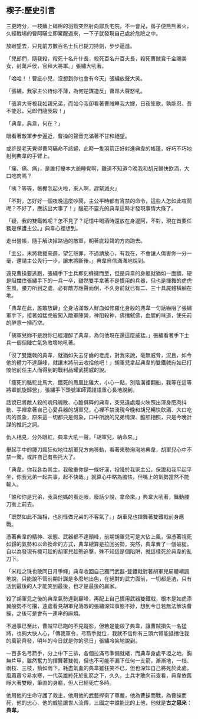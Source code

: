 ## 楔子:歷史引言

三更時分，一枝蘸上硝棉的羽箭突然射向鄒氏宅院，不一會兒，房子便熊熊著火，久經戰場的曹阿瞞立即驚醒過來，一下子就發現自己處於危險之中。

放眼望去，只見前方數百名士兵已提刀持劍，步步逼進。

「兒郎們，隨我殺，殺死十名升什長，殺死百名升百夫長，殺死曹賊賞千金賜美女，封萬戶侯，官拜大將軍。」張繡大吼著。

「哈哈！！曹疵小兒，沒想到你也會有今天」張繡放聲大笑。

「張繡，我家主公待你不薄，為何逆謀造反」曹昂大聲怒吼。

「張濟大哥視我如親兄弟，而如今我卻看著曹賊睡我大嫂，日夜笙歌，孰能忍，吾不能忍，兒郎們隨我殺！」

「典韋，典韋，何在？」

眼看著敵軍步步逼近，曹操的聲音充滿著不甘和絕望。

或許是老天覺得曹阿瞞命不該絕，此時一隻羽箭正好射進典韋的帳篷，好巧不巧地射到典韋的手臂上。

「痛、痛、痛」，是誰打擾本大爺睡覺啊，難道不知道今晚我和胡兄暢快飲酒，大口吃肉嗎？

「咦？等等，帳棚怎起火啦，來人啊，趕緊滅火」

「不對，怎好好一個夜晚這麼吵鬧，主公平時都有宵禁的命令，這些人怎如此喧鬧呢？不好了，應該出大事了！」腦筋不靈光的典韋這時才發現事情大條了。

「疑，我的雙鐵戟呢？怎不見了？記憶中喝酒時還放在身邊阿，不對，現在首要任務是保護主公。」典韋心裡想到。

走出營帳，隨手解決掉路過的敵軍，朝著庛殺聲的方向跑去。

「主公，末將救援來遲，望乞恕罪，不過請放心，有我在，不會讓人傷害你一分一毫，還請主公先行一步，讓末將斷後。」典韋自信滿滿地說到。

遠見曹操要逃跑，張繡手下士兵即刻蜂擁而至，但是典韋的身軀就猶如一面牆，硬是阻擋住張繡手下的一兵一卒，雖然雙手拿著不是慣用的兵器，但也是揮舞的虎虎生風，腰刀所到之處，必有敵方應聲而倒，不久身前就已有二、三十具屍體橫躺在地。

「典韋在此，誰敢放肆」全身沾滿敵人鮮血如修羅化身般的典韋一句話嚇阻了張繡軍手下，接著如猛虎般闖入敵軍陣營，神阻殺神，佛擋弑佛，血腥的味道，使先前的醉意一掃而空。

「胡軍兒妳不是說你已經灌醉了典韋，為何他現在還這麼威猛。」張繡看著手下士兵一個個陣亡氣急敗壞地吼著。

「沒了雙鐵戟的典韋，就猶如失去牙齒的老虎，對我來說，毫無威脅，況且，如今他的體力不達巔峰，就讓末將前去收拾他吧！」胡軍兒拿起典韋的雙鐵戟宛如已打敗他前任主人而得到的戰利品耀武揚威的說。

「瘦死的駱駝比馬大，餓死的鳳凰比雞大，小心一點，別陰溝裡翻船，我等在這等將軍凱旋歸營」，張繡手下頭號軍師賈詡語重心長地說到。

話說已將敵人殺的魂飛魄散、心膽俱碎的典韋，突見遠處燈火映照出渾身肥肉抖動、手裡拿著自己心愛兵器的胡軍兒，心裡不禁湧現今晚和胡兄暢快飲酒、大口吃肉的景象，原來這一切都只是假象，口中所說的兄弟情深、膽肝相照，只是今晚計謀的推託之詞。

仇人相見，分外眼紅，典韋大吼一聲，「胡軍兒，納命來。」

舉起手中的腰刀瘋狂似地往胡軍兒方向移動，看著來勢洶洶地典韋，胡軍兒心中不禁一驚，或許自己有些托大了。

「典韋，你我各為其主，我敬重你是一條好漢，投降於我家主公，保證和我平起平坐，你我兄弟一起共事，起不快哉。」就算心中略為膽怯，但嘴上的氣勢當然不能輸人。

「誰和你是兄弟，我真他媽的看走眼，廢話少說，拿命來。」典韋大吼著，舞動腰刀衝上前去。

「既然如此不識相，也別怪做兄弟的不客氣了。」胡車兒也揮舞著雙鐵戟前身應戰。

憑著典韋的精神、狀態、武器都不達顛峰，前期胡軍兒可是大佔上風，但憑著視死如歸的氣勢和以命換命的方式，典韋總算是拉回劣勢，突然，典韋賣了一個破綻，自以為發現有機可趁的胡軍兒趁勢追擊，殊不知這是個陷阱，就這樣死於典韋的亂刀下。

「米粒之珠也敢同日月爭輝」典韋收回自己獨門武器-雙鐵戟對著胡軍兒屍體嘲諷地說，只能說不管前期計謀是多麼地出色，在絕對的武力面前，一切都是渣，只有活到最後的人才能笑到最後，也才是最後的贏家。

殺了胡軍兒之後的典韋氣勢達到巔峰，再配上自己慣用武器雙鐵戟，根本是如虎添翼般勢不可擋，遠處看見胡軍兒落敗的張繡深知事態不妙，想到今日若無法解決曹操，之後可是會有一連串的麻煩。

不過事已至此，曹賊早已跑的不見蹤影，但若是能殺了典韋，讓曹賊損失一名猛將，也夠大快人心，「傳我軍令，弓箭手就位，我就不信你有三頭六臂能抵擋住我的萬箭齊發，明年的今日就是你的忌日」張繡冷笑地說到。

一百多名弓箭手，分上中下三排，各個拉滿弓準備就緒，而典韋身處平坦之地，胸無片甲，雖然奮力的揮舞著雙戟，但也不可能不漏下任何一支箭，漸漸地，一枝、兩枝、三枝，箭如雨下，耗盡氣血的典韋雖狂笑不已，但也深知自己將死於此處，風蕭蕭兮易水寒，一代英雄終死於亂箭之下，久久，士兵才敢向前查看，典韋依舊睜大著雙眼，筆直的身軀，但人已經死亡多時。

他用他的生命守護了救主，他用他的武藝捍衛了尊嚴，他為曹操而戰，為曹操而死，他的忠心、他的威猛讓世人流傳，三國之中誰能比的上他，他就是**古之惡來：典韋。**
